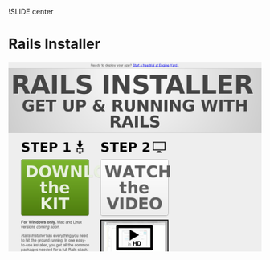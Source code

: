 !SLIDE center
# Rails Installer #

[ ![Rails Installer](10.Rails_Installer.png) ](http://railsinstaller.org/)

